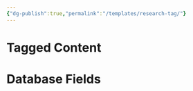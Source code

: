 ```yaml
---
{"dg-publish":true,"permalink":"/templates/research-tag/"}
---
```


# Tagged Content


# Database Fields